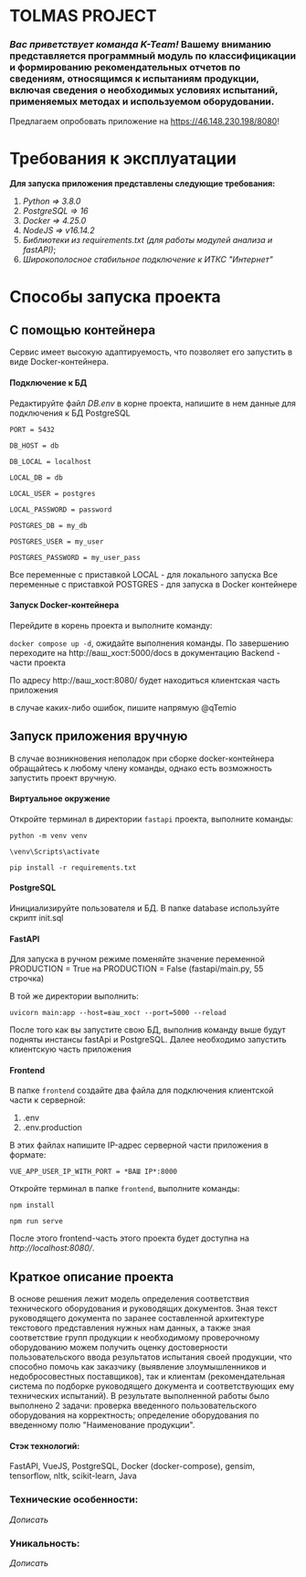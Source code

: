 # TOLMAS PROJECT

### *Вас приветствует команда K-Team!* **Вашему вниманию** представляется программный модуль по классифицикации и формированию рекомендательных отчетов по сведениям, относящимся к испытаниям продукции, включая сведения о необходимых условиях испытаний, применяемых методах и используемом оборудовании.
Предлагаем опробовать приложение на <https://46.148.230.198/8080>!
# Требования к эксплуатации

**Для запуска приложения представлены следующие требования:**

1) *Python => 3.8.0*
2) *PostgreSQL => 16*
3) *Docker => 4.25.0*
4) *NodeJS => v16.14.2*
5) *Библиотеки из requirements.txt (для работы модулей анализа и fastAPI)*;
6) *Широкополосное стабильное подключение к ИТКС "Интернет"*

# Способы запуска проекта
## С помощью контейнера
  Сервис имеет высокую адаптируемость, что позволяет его запустить в виде Docker-контейнера.
#### Подключение к БД
  Редактируйте файл *DB.env* в корне проекта, напишите в нем данные для подключения к БД PostgreSQL

`PORT = 5432`

`DB_HOST = db`

`DB_LOCAL = localhost`

`LOCAL_DB = db`

`LOCAL_USER = postgres`

`LOCAL_PASSWORD = password`

`POSTGRES_DB = my_db`

`POSTGRES_USER = my_user`

`POSTGRES_PASSWORD = my_user_pass`

  Все переменные с приставкой LOCAL - для локального запуска
  Все переменные с приставкой POSTGRES - для запуска в Docker контейнере

#### Запуск Docker-контейнера
  Перейдите в корень проекта и выполните команду:
  
  `docker compose up -d`, ожидайте выполнения команды. По завершению переходите на http://ваш_хост:5000/docs в документацию Backend - части проекта

  По адресу http://ваш_хост:8080/ будет находиться клиентская часть приложения

  в случае каких-либо ошибок, пишите напрямую @qTemio
  
## Запуск приложения вручную
  В случае возникновения неполадок при сборке docker-контейнера обращайтесь к любому члену команды, однако есть возможность запустить проект вручную.

#### Виртуальное окружение

Откройте терминал в директории `fastapi` проекта, выполните команды:

```
python -m venv venv

\venv\Scripts\activate

pip install -r requirements.txt
```

#### PostgreSQL

Инициализируйте пользователя и БД.
В папке database используйте скрипт init.sql 

#### FastAPI

Для запуска в ручном режиме поменяйте значение переменной PRODUCTION = True на PRODUCTION = False (fastapi/main.py, 55 строчка)

В той же директории выполнить:

`uvicorn main:app --host=ваш_хост --port=5000 --reload`

После того как вы запустите свою БД, выполнив команду выше будут подняты инстансы fastApi и PostgreSQL. Далее необходимо запустить клиентскую часть приложения

#### Frontend
В папке `frontend` создайте два файла для подключения клиентской части к серверной:

1) .env
2) .env.production
   
В этих файлах напишите IP-адрес серверной части приложения в формате:

`VUE_APP_USER_IP_WITH_PORT = *ВАШ IP*:8000`

Откройте терминал в папке `frontend`, выполните команды:

`npm install`

`npm run serve`

После этого frontend-часть этого проекта будет доступна на *http://localhost:8080/*.

## Краткое описание проекта
В основе решения лежит модель определения соответствия технического оборудования и руководящих документов. Зная текст руководящего документа по заранее составленной архитектуре текстового представления нужных нам данных, а также зная соответствие групп продукции к необходимому проверочному оборудованию можем получить оценку достоверности пользовательского ввода результатов испытания своей продукции, что способно помочь как заказчику (выявление злоумышленников и недобросовестных поставщиков), так и клиентам (рекомендательная система по подборке руководящего документа и соответствующих ему технических испытаний). В результате выполненной работы было выполнено 2 задачи: проверка введенного пользовательского оборудования на корректность; определение оборудования по введенному  полю "Наименование продукции".

#### Стэк технологий:

FastAPI, VueJS, PostgreSQL, Docker (docker-compose), gensim, tensorflow, nltk, scikit-learn, Java

### Технические особенности:
*Дописать* 

### Уникальность:
*Дописать*


 
